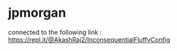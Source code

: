 # jpmorgan
connected to the following link : https://repl.it/@AkashRaj2/InconsequentialFluffyConfig

